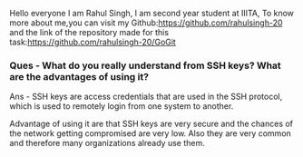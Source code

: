 Hello everyone I am Rahul Singh, I am second year student at IIITA, To know more about me,you can visit my Github:https://github.com/rahulsingh-20 and the link of the repository made for this task:https://github.com/rahulsingh-20/GoGit

### Ques - What do you really understand from SSH keys? What are the advantages of using it?

Ans - SSH keys are access credentials that are used in the SSH protocol, which is used to remotely login from one system to another.

Advantage of using it are that SSH keys are very secure and the chances of the network getting compromised are very low.
Also they are very common and therefore many organizations already use them.
